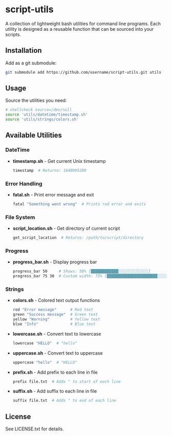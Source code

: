 # script-utils

A collection of lightweight bash utilities for command line programs. Each utility is designed as a reusable function that can be sourced into your scripts.

## Installation

Add as a git submodule:
```bash
git submodule add https://github.com/username/script-utils.git utils
```

## Usage

Source the utilities you need:
```bash
# shellcheck source=/dev/null
source 'utils/datetime/timestamp.sh'
source 'utils/strings/colors.sh'
```

## Available Utilities

### DateTime
- **timestamp.sh** - Get current Unix timestamp
  ```bash
  timestamp  # Returns: 1640995200
  ```

### Error Handling
- **fatal.sh** - Print error message and exit
  ```bash
  fatal "Something went wrong"  # Prints red error and exits
  ```

### File System
- **script_location.sh** - Get directory of current script
  ```bash
  get_script_location  # Returns: /path/to/script/directory
  ```

### Progress
- **progress_bar.sh** - Display progress bar
  ```bash
  progress_bar 50     # Shows: 50% [████████████░░░░░░░░░░░░░]
  progress_bar 75 30  # Custom width: 75% [██████████████████████░░░░░░░░]
  ```

### Strings
- **colors.sh** - Colored text output functions
  ```bash
  red "Error message"      # Red text
  green "Success message"  # Green text
  yellow "Warning"         # Yellow text
  blue "Info"              # Blue text
  ```

- **lowercase.sh** - Convert text to lowercase
  ```bash
  lowercase "HELLO"  # "hello"
  ```

- **uppercase.sh** - Convert text to uppercase
  ```bash
  uppercase "hello"  # "HELLO"
  ```

- **prefix.sh** - Add prefix to each line in file
  ```bash
  prefix file.txt  # Adds " to start of each line
  ```

- **suffix.sh** - Add suffix to each line in file
  ```bash
  suffix file.txt  # Adds " to end of each line
  ```

## License

See LICENSE.txt for details.